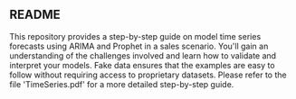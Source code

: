 ## README

This repository provides a step-by-step guide on model time series forecasts using ARIMA and Prophet in a sales scenario. You'll gain an understanding of the challenges involved and learn how to validate and interpret your models. Fake data ensures that the examples are easy to follow without requiring access to proprietary datasets. Please refer to the file 'TimeSeries.pdf' for a more detailed step-by-step guide.
